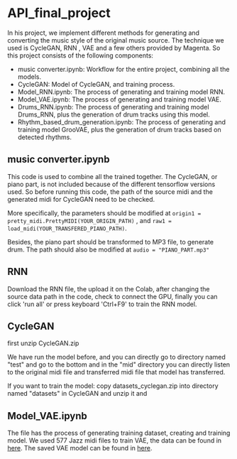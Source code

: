 # API_final_project
In his project, we implement different methods for generating and converting the music style of the original music source. The technique we used is CycleGAN, RNN , VAE  and a few others provided by Magenta. So this project consists of the following components:
* music converter.ipynb: Workflow for the entire project, combining all the models.
* CycleGAN: Model of CycleGAN, and training process.
* Model_RNN.ipynb: The process of generating and training model RNN.
* Model_VAE.ipynb: The process of generating and training model VAE.
* Drums_RNN.ipynb: The process of generating and training model Drums_RNN, plus the generation of drum tracks using this model.
* Rhythm_based_drum_generation.ipynb: The process of generating and training model GrooVAE, plus the generation of drum tracks based on detected rhythms.


## music converter.ipynb
This code is used to combine all the trained together. The CycleGAN, or piano part, is not included because of the different tensorflow versions used. So before running this code, the path of the source midi and the generated midi for CycleGAN need to be checked.

More specifically, the parameters should be modified at 
`origin1 = pretty_midi.PrettyMIDI(YOUR_ORIGIN_PATH)`
, and 
`raw1 = load_midi(YOUR_TRANSFERED_PIANO_PATH)`.

Besides, the piano part should be transformed to MP3 file, to generate drum. The path should also be modified at `audio = "PIANO_PART.mp3"`

## RNN
Download the RNN file, the upload it on the Colab, after changing the source data path in the code, check to connect the GPU, finally you can click 'run all' or press keyboard 'Ctrl+F9' to train the RNN model.

## CycleGAN
first unzip CycleGAN.zip

We have run the model before, and you can directly go to directory named "test" and go to the bottom and in
the "mid" directory you can directly listen to the original midi file and transferred midi file that model has transferred.

If you want to train the model: 
copy datasets_cyclegan.zip into directory named "datasets" in CycleGAN and unzip it and 

## Model_VAE.ipynb
The file has the process of generating training dataset, creating and training model. We used 577 Jazz midi files to train VAE, the data can be found in [here](https://drive.google.com/file/d/1xksnOS46bODSO5KCXClWml62pFDMSVs2/view?usp=sharing). The saved VAE model can be found in [here](https://drive.google.com/drive/folders/1SxSvm-Sb2oyRVAC6BfBhctF5h8qmLsWc?usp=sharing).
